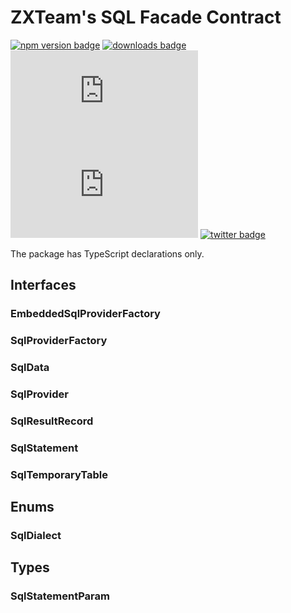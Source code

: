 # ZXTeam's SQL Facade Contract 
[![npm version badge](https://img.shields.io/npm/v/@zxteam/sql.svg)](https://www.npmjs.com/package/@zxteam/sql)
[![downloads badge](https://img.shields.io/npm/dm/@zxteam/sql.svg)](https://www.npmjs.com/package/@zxteam/sql)
[![commit activity badge](https://img.shields.io/github/commit-activity/m/zxteamorg/node.sql)](https://github.com/zxteamorg/node.sql/pulse)
[![last commit badge](https://img.shields.io/github/last-commit/zxteamorg/node.sql)](https://github.com/zxteamorg/node.sql/graphs/commit-activity)
[![twitter badge](https://img.shields.io/twitter/follow/zxteamorg?style=social&logo=twitter)](https://twitter.com/zxteamorg)

The package has TypeScript declarations only.

## Interfaces
### EmbeddedSqlProviderFactory
### SqlProviderFactory
### SqlData
### SqlProvider
### SqlResultRecord
### SqlStatement
### SqlTemporaryTable

## Enums
### SqlDialect

## Types
### SqlStatementParam
